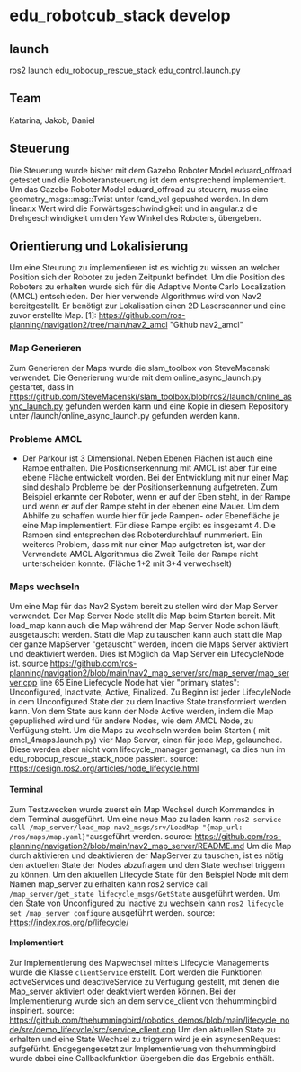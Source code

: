 # edu_robotcub_stack develop

## launch
ros2 launch edu_robocup_rescue_stack edu_control.launch.py 

## Team

Katarina, Jakob, Daniel

## Steuerung

Die Steuerung wurde bisher mit dem Gazebo Roboter Model eduard_offroad getestet und die Roboteransteuerung ist dem entsprechend implementiert. Um das Gazebo Roboter Model eduard_offroad zu steuern, muss eine geometry_msgs::msg::Twist unter /cmd_vel gepushed werden. In dem linear.x Wert wird die Forwärtsgeschwindigkeit und in angular.z die Drehgeschwindigkeit um den Yaw Winkel des Roboters, übergeben. 

## Orientierung und Lokalisierung

Um eine Steurung zu implementieren ist es wichtig zu wissen an welcher Position sich der Roboter zu jeden Zeitpunkt befindet. Um die Position des Roboters zu erhalten wurde sich für die Adaptive Monte Carlo Localization (AMCL) entschieden. Der hier verwende Algorithmus wird von Nav2 bereitgestellt. Er benötigt zur Lokalisation einen 2D Laserscanner und eine zuvor erstellte Map. [1]: https://github.com/ros-planning/navigation2/tree/main/nav2_amcl "Github nav2_amcl"

### Map Generieren 

Zum Generieren der Maps wurde die slam_toolbox von SteveMacenski verwendet. Die Generierung wurde mit dem online_async_launch.py gestartet, dass in https://github.com/SteveMacenski/slam_toolbox/blob/ros2/launch/online_async_launch.py gefunden werden kann und eine Kopie in diesem Repository unter /launch/online_async_launch.py gefunden werden kann.

### Probleme AMCL

- Der Parkour ist 3 Dimensional. Neben Ebenen Flächen ist auch eine Rampe enthalten. Die Positionserkennung mit AMCL ist aber für eine ebene Fläche entwickelt worden. Bei der Entwicklung mit nur einer Map sind deshalb Probleme bei der Positionserkennung aufgetreten. Zum Beispiel erkannte der Roboter, wenn er auf der Eben steht, in der Rampe und wenn er auf der Rampe steht in der ebenen eine Mauer. Um dem Abhilfe zu schaffen wurde hier für jede Rampen- oder Ebenefläche je eine Map implementiert. Für diese Rampe ergibt es insgesamt 4. Die Rampen sind entsprechen des Roboterdurchlauf nummeriert.
Ein weiteres Problem, dass mit nur einer Map aufgetreten ist, war der Verwendete AMCL Algorithmus die Zweit Teile der Rampe nicht unterscheiden konnte. (Fläche 1+2 mit 3+4 verwechselt)

### Maps wechseln

Um eine Map für das Nav2 System bereit zu stellen wird der Map Server verwendet. Der Map Server Node stellt die Map beim Starten bereit. Mit load_map kann auch die Map während der Map Server Node schon läuft, ausgetauscht werden. Statt die Map zu tauschen kann auch statt die Map der ganze MapServer "getauscht" werden, indem die Maps Server aktiviert und deaktiviert werden. Dies ist Möglich da Map Server ein LifecycleNode ist. source https://github.com/ros-planning/navigation2/blob/main/nav2_map_server/src/map_server/map_server.cpp line 65  Eine Liefecycle Node hat vier "primary states": Unconfigured, Inactivate, Active, Finalized. Zu Beginn ist jeder LifecyleNode in dem Unconfigured State der zu dem Inactive State transformiert werden kann. Von dem State aus kann der Node Active werden, indem die Map gepuplished wird und für andere Nodes, wie dem AMCL Node, zu Verfügung steht.
Um die Maps zu wechseln werden beim Starten ( mit amcl_4maps.launch.py) vier Map Server, einen für jede Map, gelaunched. Diese werden aber nicht vom  lifecycle_manager gemanagt, da dies nun im edu_robocup_rescue_stack_node passiert. source: https://design.ros2.org/articles/node_lifecycle.html 


#### Terminal
Zum Testzwecken wurde zuerst ein Map Wechsel durch Kommandos in dem Terminal ausgeführt. Um eine neue Map zu laden kann `ros2 service call /map_server/load_map nav2_msgs/srv/LoadMap "{map_url: /ros/maps/map.yaml}"`ausgeführt werden. source: https://github.com/ros-planning/navigation2/blob/main/nav2_map_server/README.md Um die Map durch aktivieren und deaktivieren der MapServer zu tauschen, ist es nötig den aktuellen State der Nodes abzufragen und den State wechsel triggern zu können. Um den aktuellen Lifecycle State für den Beispiel Node mit dem Namen map_server zu erhalten kann ros2 service call `/map_server/get_state lifecycle_msgs/GetState` ausgeführt werden. Um den State von Unconfigured zu Inactive zu wechseln kann `ros2 lifecycle set /map_server configure` ausgeführt werden. source: https://index.ros.org/p/lifecycle/


#### Implementiert
Zur Implementierung des Mapwechsel mittels Lifecycle Managements wurde die Klasse `clientService` erstellt. Dort werden die Funktionen activeServices und deactiveService zu Verfügung gestellt, mit denen die Map_server aktiviert oder deaktiviert werden können. Bei der Implementierung  wurde sich an dem service_client von thehummingbird inspiriert. source: https://github.com/thehummingbird/robotics_demos/blob/main/lifecycle_node/src/demo_lifecycle/src/service_client.cpp Um den aktuellen State zu erhalten und eine State Wechsel zu triggern wird je ein asyncsenRequest aufgefürht. Endgegengesetzt zur Implementierung von thehummingbird wurde dabei eine Callbackfunktion übergeben die das Ergebnis enthält. 
